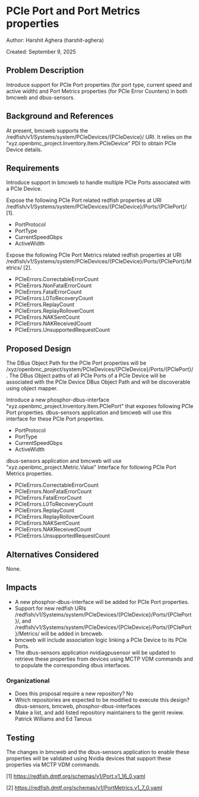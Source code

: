 # PCIe Port and Port Metrics properties

Author: Harshit Aghera (harshit-aghera)

Created: September 9, 2025

## Problem Description

Introduce support for PCIe Port properties (for port type, current speed and
active width) and Port Metrics properties (for PCIe Error Counters) in both
bmcweb and dbus-sensors.

## Background and References

At present, bmcweb supports the
/redfish/v1/Systems/system/PCIeDevices/{PCIeDevice}/ URI. It relies on the
"xyz.openbmc_project.Inventory.Item.PCIeDevice" PDI to obtain PCIe Device
details.

## Requirements

Introduce support in bmcweb to handle multiple PCIe Ports associated with a PCIe
Device.

Expose the following PCIe Port related redfish properties at URI
/redfish/v1/Systems/system/PCIeDevices/{PCIeDevice}/Ports/{PCIePort}/ [1].

- PortProtocol
- PortType
- CurrentSpeedGbps
- ActiveWidth

Expose the following PCIe Port Metrics related redfish properties at URI
/redfish/v1/Systems/system/PCIeDevices/{PCIeDevice}/Ports/{PCIePort}/Metrics/
[2].

- PCIeErrors.CorrectableErrorCount
- PCIeErrors.NonFatalErrorCount
- PCIeErrors.FatalErrorCount
- PCIeErrors.L0ToRecoveryCount
- PCIeErrors.ReplayCount
- PCIeErrors.ReplayRolloverCount
- PCIeErrors.NAKSentCount
- PCIeErrors.NAKReceivedCount
- PCIeErrors.UnsupportedRequestCount

## Proposed Design

The DBus Object Path for the PCIe Port properties will be
/xyz/openbmc_project/system/PCIeDevices/{PCIeDevice}/Ports/{PCIePort}/. The DBus
Object paths of all PCIe Ports of a PCIe Device will be associated with the PCIe
Device DBus Object Path and will be discoverable using object mapper.

Introduce a new phosphor-dbus-interface
"xyz.openbmc_project.Inventory.Item.PCIePort" that exposes following PCIe Port
properties. dbus-sensors application and bmcweb will use this interface for
these PCIe Port properties.

- PortProtocol
- PortType
- CurrentSpeedGbps
- ActiveWidth

dbus-sensors application and bmcweb will use "xyz.openbmc_project.Metric.Value"
Interface for following PCIe Port Metrics properties.

- PCIeErrors.CorrectableErrorCount
- PCIeErrors.NonFatalErrorCount
- PCIeErrors.FatalErrorCount
- PCIeErrors.L0ToRecoveryCount
- PCIeErrors.ReplayCount
- PCIeErrors.ReplayRolloverCount
- PCIeErrors.NAKSentCount
- PCIeErrors.NAKReceivedCount
- PCIeErrors.UnsupportedRequestCount

## Alternatives Considered

None.

## Impacts

- A new phosphor-dbus-interface will be added for PCIe Port properties.
- Support for new redfish URIs
  /redfish/v1/Systems/system/PCIeDevices/{PCIeDevice}/Ports/{PCIePort}/, and
  /redfish/v1/Systems/system/PCIeDevices/{PCIeDevice}/Ports/{PCIePort}/Metrics/
  will be added in bmcweb.
- bmcweb will include association logic linking a PCIe Device to its PCIe Ports.
- The dbus-sensors application nvidiagpusensor will be updated to retrieve these
  properties from devices using MCTP VDM commands and to populate the
  corresponding dbus interfaces.

### Organizational

- Does this proposal require a new repository? No
- Which repositories are expected to be modified to execute this design?
  dbus-sensors, bmcweb, phosphor-dbus-interfaces
- Make a list, and add listed repository maintainers to the gerrit review.
  Patrick Williams and Ed Tanous

## Testing

The changes in bmcweb and the dbus-sensors application to enable these
properties will be validated using Nvidia devices that support these properties
via MCTP VDM commands.

[1] https://redfish.dmtf.org/schemas/v1/Port.v1_16_0.yaml

[2] https://redfish.dmtf.org/schemas/v1/PortMetrics.v1_7_0.yaml
